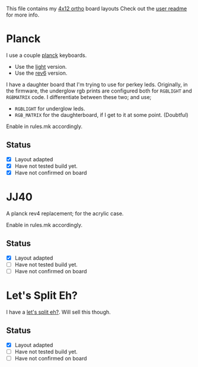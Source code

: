 This file contains my [4x12 ortho](../../../default/ortho_4x12) board layouts
Check out the [user readme](../../../../users/bbaserdem/README.md) for more info.

# Planck

I use a couple [planck](../../../../keyboards/planck/readme.md) keyboards.

* Use the [light](../../../../keyboards/planck/light/readme.md) version.
* Use the [rev6](../../../../keyboards/planck/rev6/readme.md) version.

I have a daughter board that I'm trying to use for perkey leds.
Originally, in the firmware, the underglow rgb prints are configured both for
`RGBLIGHT` and `RGBMATRIX` code.
I differentiate between these two; and use;

* `RGBLIGHT` for underglow leds.
* `RGB_MATRIX` for the daughterboard, if I get to it at some point. (Doubtful)

Enable in rules.mk accordingly.

## Status

* [x] Layout adapted
* [x] Have not tested build yet.
* [x] Have not confirmed on board

# JJ40

A planck rev4 replacement; for the acrylic case.

Enable in rules.mk accordingly.

## Status

* [x] Layout adapted
* [ ] Have not tested build yet.
* [ ] Have not confirmed on board

# Let's Split Eh?

I have a [let's split eh?](../../../../keyboards/lets_split_eh/README.md).
Will sell this though.

## Status

* [x] Layout adapted
* [ ] Have not tested build yet.
* [ ] Have not confirmed on board
